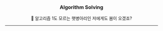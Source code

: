 <h3>
  <p align="center"> Algorithm Solving </p> 
</h3>

<p align="center">
🐣 알고리즘 1도 모르는 햇병아리인 저에게도 봄이 오겠죠?
</p>

----
